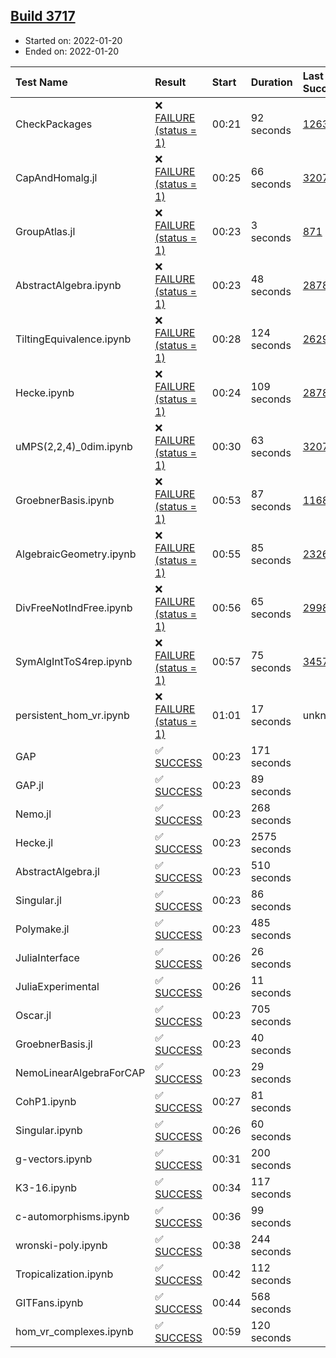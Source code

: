 ## [Build 3717](https://oscarci.mathematik.uni-kl.de/job/oscar-stable/3717/)

* Started on: 2022-01-20
* Ended on: 2022-01-20

| Test Name    | Result | Start | Duration | Last Success | First Failure |
|:-------------|:-------|:------|:---------|:-------------|:--------------|
| CheckPackages | ❌ [FAILURE (status = 1)](https://oscarci.mathematik.uni-kl.de/job/oscar-stable/3717/artifact/logs/build-3717/CheckPackages.log) | 00:21 | 92 seconds | [1263](https://oscarci.mathematik.uni-kl.de/job/oscar-stable/1263/) | [1264](https://oscarci.mathematik.uni-kl.de/job/oscar-stable/1264/) |
| CapAndHomalg.jl | ❌ [FAILURE (status = 1)](https://oscarci.mathematik.uni-kl.de/job/oscar-stable/3717/artifact/logs/build-3717/CapAndHomalg.jl.log) | 00:25 | 66 seconds | [3207](https://oscarci.mathematik.uni-kl.de/job/oscar-stable/3207/) | [3208](https://oscarci.mathematik.uni-kl.de/job/oscar-stable/3208/) |
| GroupAtlas.jl | ❌ [FAILURE (status = 1)](https://oscarci.mathematik.uni-kl.de/job/oscar-stable/3717/artifact/logs/build-3717/GroupAtlas.jl.log) | 00:23 | 3 seconds | [871](https://oscarci.mathematik.uni-kl.de/job/oscar-stable/871/) | [872](https://oscarci.mathematik.uni-kl.de/job/oscar-stable/872/) |
| AbstractAlgebra.ipynb | ❌ [FAILURE (status = 1)](https://oscarci.mathematik.uni-kl.de/job/oscar-stable/3717/artifact/logs/build-3717/AbstractAlgebra.ipynb.log) | 00:23 | 48 seconds | [2878](https://oscarci.mathematik.uni-kl.de/job/oscar-stable/2878/) | [2879](https://oscarci.mathematik.uni-kl.de/job/oscar-stable/2879/) |
| TiltingEquivalence.ipynb | ❌ [FAILURE (status = 1)](https://oscarci.mathematik.uni-kl.de/job/oscar-stable/3717/artifact/logs/build-3717/TiltingEquivalence.ipynb.log) | 00:28 | 124 seconds | [2629](https://oscarci.mathematik.uni-kl.de/job/oscar-stable/2629/) | [2630](https://oscarci.mathematik.uni-kl.de/job/oscar-stable/2630/) |
| Hecke.ipynb | ❌ [FAILURE (status = 1)](https://oscarci.mathematik.uni-kl.de/job/oscar-stable/3717/artifact/logs/build-3717/Hecke.ipynb.log) | 00:24 | 109 seconds | [2878](https://oscarci.mathematik.uni-kl.de/job/oscar-stable/2878/) | [2879](https://oscarci.mathematik.uni-kl.de/job/oscar-stable/2879/) |
| uMPS(2,2,4)_0dim.ipynb | ❌ [FAILURE (status = 1)](https://oscarci.mathematik.uni-kl.de/job/oscar-stable/3717/artifact/logs/build-3717/uMPS-2-2-4-_0dim.ipynb.log) | 00:30 | 63 seconds | [3207](https://oscarci.mathematik.uni-kl.de/job/oscar-stable/3207/) | [3208](https://oscarci.mathematik.uni-kl.de/job/oscar-stable/3208/) |
| GroebnerBasis.ipynb | ❌ [FAILURE (status = 1)](https://oscarci.mathematik.uni-kl.de/job/oscar-stable/3717/artifact/logs/build-3717/GroebnerBasis.ipynb.log) | 00:53 | 87 seconds | [1168](https://oscarci.mathematik.uni-kl.de/job/oscar-stable/1168/) | [1169](https://oscarci.mathematik.uni-kl.de/job/oscar-stable/1169/) |
| AlgebraicGeometry.ipynb | ❌ [FAILURE (status = 1)](https://oscarci.mathematik.uni-kl.de/job/oscar-stable/3717/artifact/logs/build-3717/AlgebraicGeometry.ipynb.log) | 00:55 | 85 seconds | [2326](https://oscarci.mathematik.uni-kl.de/job/oscar-stable/2326/) | [2327](https://oscarci.mathematik.uni-kl.de/job/oscar-stable/2327/) |
| DivFreeNotIndFree.ipynb | ❌ [FAILURE (status = 1)](https://oscarci.mathematik.uni-kl.de/job/oscar-stable/3717/artifact/logs/build-3717/DivFreeNotIndFree.ipynb.log) | 00:56 | 65 seconds | [2998](https://oscarci.mathematik.uni-kl.de/job/oscar-stable/2998/) | [2999](https://oscarci.mathematik.uni-kl.de/job/oscar-stable/2999/) |
| SymAlgIntToS4rep.ipynb | ❌ [FAILURE (status = 1)](https://oscarci.mathematik.uni-kl.de/job/oscar-stable/3717/artifact/logs/build-3717/SymAlgIntToS4rep.ipynb.log) | 00:57 | 75 seconds | [3457](https://oscarci.mathematik.uni-kl.de/job/oscar-stable/3457/) | [3458](https://oscarci.mathematik.uni-kl.de/job/oscar-stable/3458/) |
| persistent_hom_vr.ipynb | ❌ [FAILURE (status = 1)](https://oscarci.mathematik.uni-kl.de/job/oscar-stable/3717/artifact/logs/build-3717/persistent_hom_vr.ipynb.log) | 01:01 | 17 seconds | unknown | unknown |
| GAP | ✅ [SUCCESS](https://oscarci.mathematik.uni-kl.de/job/oscar-stable/3717/artifact/logs/build-3717/GAP.log) | 00:23 | 171 seconds |  |  |
| GAP.jl | ✅ [SUCCESS](https://oscarci.mathematik.uni-kl.de/job/oscar-stable/3717/artifact/logs/build-3717/GAP.jl.log) | 00:23 | 89 seconds |  |  |
| Nemo.jl | ✅ [SUCCESS](https://oscarci.mathematik.uni-kl.de/job/oscar-stable/3717/artifact/logs/build-3717/Nemo.jl.log) | 00:23 | 268 seconds |  |  |
| Hecke.jl | ✅ [SUCCESS](https://oscarci.mathematik.uni-kl.de/job/oscar-stable/3717/artifact/logs/build-3717/Hecke.jl.log) | 00:23 | 2575 seconds |  |  |
| AbstractAlgebra.jl | ✅ [SUCCESS](https://oscarci.mathematik.uni-kl.de/job/oscar-stable/3717/artifact/logs/build-3717/AbstractAlgebra.jl.log) | 00:23 | 510 seconds |  |  |
| Singular.jl | ✅ [SUCCESS](https://oscarci.mathematik.uni-kl.de/job/oscar-stable/3717/artifact/logs/build-3717/Singular.jl.log) | 00:23 | 86 seconds |  |  |
| Polymake.jl | ✅ [SUCCESS](https://oscarci.mathematik.uni-kl.de/job/oscar-stable/3717/artifact/logs/build-3717/Polymake.jl.log) | 00:23 | 485 seconds |  |  |
| JuliaInterface | ✅ [SUCCESS](https://oscarci.mathematik.uni-kl.de/job/oscar-stable/3717/artifact/logs/build-3717/JuliaInterface.log) | 00:26 | 26 seconds |  |  |
| JuliaExperimental | ✅ [SUCCESS](https://oscarci.mathematik.uni-kl.de/job/oscar-stable/3717/artifact/logs/build-3717/JuliaExperimental.log) | 00:26 | 11 seconds |  |  |
| Oscar.jl | ✅ [SUCCESS](https://oscarci.mathematik.uni-kl.de/job/oscar-stable/3717/artifact/logs/build-3717/Oscar.jl.log) | 00:23 | 705 seconds |  |  |
| GroebnerBasis.jl | ✅ [SUCCESS](https://oscarci.mathematik.uni-kl.de/job/oscar-stable/3717/artifact/logs/build-3717/GroebnerBasis.jl.log) | 00:23 | 40 seconds |  |  |
| NemoLinearAlgebraForCAP | ✅ [SUCCESS](https://oscarci.mathematik.uni-kl.de/job/oscar-stable/3717/artifact/logs/build-3717/NemoLinearAlgebraForCAP.log) | 00:23 | 29 seconds |  |  |
| CohP1.ipynb | ✅ [SUCCESS](https://oscarci.mathematik.uni-kl.de/job/oscar-stable/3717/artifact/logs/build-3717/CohP1.ipynb.log) | 00:27 | 81 seconds |  |  |
| Singular.ipynb | ✅ [SUCCESS](https://oscarci.mathematik.uni-kl.de/job/oscar-stable/3717/artifact/logs/build-3717/Singular.ipynb.log) | 00:26 | 60 seconds |  |  |
| g-vectors.ipynb | ✅ [SUCCESS](https://oscarci.mathematik.uni-kl.de/job/oscar-stable/3717/artifact/logs/build-3717/g-vectors.ipynb.log) | 00:31 | 200 seconds |  |  |
| K3-16.ipynb | ✅ [SUCCESS](https://oscarci.mathematik.uni-kl.de/job/oscar-stable/3717/artifact/logs/build-3717/K3-16.ipynb.log) | 00:34 | 117 seconds |  |  |
| c-automorphisms.ipynb | ✅ [SUCCESS](https://oscarci.mathematik.uni-kl.de/job/oscar-stable/3717/artifact/logs/build-3717/c-automorphisms.ipynb.log) | 00:36 | 99 seconds |  |  |
| wronski-poly.ipynb | ✅ [SUCCESS](https://oscarci.mathematik.uni-kl.de/job/oscar-stable/3717/artifact/logs/build-3717/wronski-poly.ipynb.log) | 00:38 | 244 seconds |  |  |
| Tropicalization.ipynb | ✅ [SUCCESS](https://oscarci.mathematik.uni-kl.de/job/oscar-stable/3717/artifact/logs/build-3717/Tropicalization.ipynb.log) | 00:42 | 112 seconds |  |  |
| GITFans.ipynb | ✅ [SUCCESS](https://oscarci.mathematik.uni-kl.de/job/oscar-stable/3717/artifact/logs/build-3717/GITFans.ipynb.log) | 00:44 | 568 seconds |  |  |
| hom_vr_complexes.ipynb | ✅ [SUCCESS](https://oscarci.mathematik.uni-kl.de/job/oscar-stable/3717/artifact/logs/build-3717/hom_vr_complexes.ipynb.log) | 00:59 | 120 seconds |  |  |
